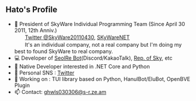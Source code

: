 ## Hato's Profile
* :office: President of SkyWare Individual Programming Team (Since April 30 2011, 12th Anniv.)<br>　　[Twitter @SkyWare20110430](https://twitter.com/skyware20110430), [SKyWareNET](http://ghwls030306.godohosting.com/SWareNET/index.html)<br>　　It's an individual company, not a real company but I'm doing my best to found SkyWare to real company.
* :computer: Developer of [SeolRe Bot](https://github.com/SorameHato/SeolReBot-3.0)(Discord/KakaoTalk), [Rep. of Sky](http://s-r.ze.am), etc
* :page_facing_up: Native Developer interested in .NET Core and Python
* :iphone: Personal SNS : [Twitter](https://twitter.com/Hato0832)
* 🔭 Working on : TUI library based on Python, HanulBot/EluBot, OpenBVE Plugin
* 📫 Contact: ghwls030306@s-r.ze.am
<!--
**SorameHato/SorameHato** is a ✨ _special_ ✨ repository because its `README.md` (this file) appears on your GitHub profile.

Here are some ideas to get you started:

- 🔭 I’m currently working on ...
- 🌱 I’m currently learning ...
- 👯 I’m looking to collaborate on ...
- 🤔 I’m looking for help with ...
- 💬 Ask me about ...
- 📫 How to reach me: ...
- 😄 Pronouns: ...
- ⚡ Fun fact: ...
-->
